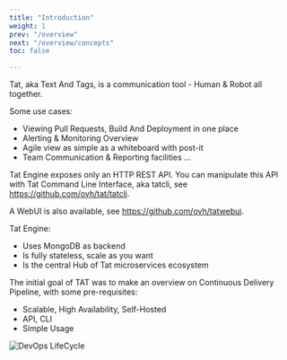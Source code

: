 ```yaml
---
title: "Introduction"
weight: 1
prev: "/overview"
next: "/overview/concepts"
toc: false

---
```


Tat, aka Text And Tags, is a communication tool - Human & Robot all together.

Some use cases:

- Viewing Pull Requests, Build And Deployment in one place
- Alerting & Monitoring Overview
- Agile view as simple as a whiteboard with post-it
- Team Communication & Reporting facilities
...

Tat Engine exposes only an HTTP REST API. You can manipulate this API with Tat Command Line Interface, aka tatcli, see https://github.com/ovh/tat/tatcli.

A WebUI is also available, see https://github.com/ovh/tatwebui.

Tat Engine:

- Uses MongoDB as backend
- Is fully stateless, scale as you want
- Is the central Hub of Tat microservices ecosystem

The initial goal of TAT was to make an overview on Continuous Delivery Pipeline, with some pre-requisites:

- Scalable, High Availability, Self-Hosted
- API, CLI
- Simple Usage

![DevOps LifeCycle](/imgs/tat-cd-overview.png?width=700px)
